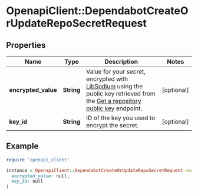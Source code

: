 # OpenapiClient::DependabotCreateOrUpdateRepoSecretRequest

## Properties

| Name | Type | Description | Notes |
| ---- | ---- | ----------- | ----- |
| **encrypted_value** | **String** | Value for your secret, encrypted with [LibSodium](https://libsodium.gitbook.io/doc/bindings_for_other_languages) using the public key retrieved from the [Get a repository public key](https://docs.github.com/rest/dependabot/secrets#get-a-repository-public-key) endpoint. | [optional] |
| **key_id** | **String** | ID of the key you used to encrypt the secret. | [optional] |

## Example

```ruby
require 'openapi_client'

instance = OpenapiClient::DependabotCreateOrUpdateRepoSecretRequest.new(
  encrypted_value: null,
  key_id: null
)
```


